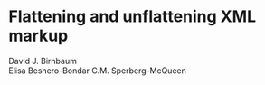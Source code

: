 # Flattening and unflattening XML markup

David J. Birnbaum  
Elisa Beshero-Bondar
C.M. Sperberg-McQueen

